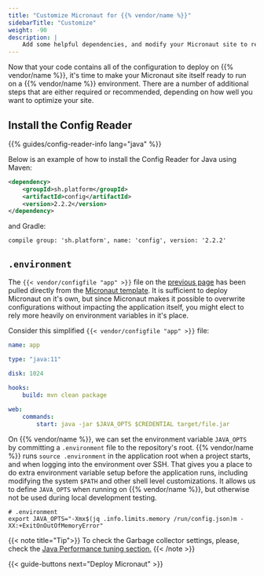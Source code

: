 ```yaml
---
title: "Customize Micronaut for {{% vendor/name %}}"
sidebarTitle: "Customize"
weight: -90
description: |
    Add some helpful dependencies, and modify your Micronaut site to read from a {{% vendor/name %}} environment.
---
```


Now that your code contains all of the configuration to deploy on {{% vendor/name %}}, it's time to make your Micronaut site itself ready to run on a {{% vendor/name %}} environment. There are a number of additional steps that are either required or recommended, depending on how well you want to optimize your site.

## Install the Config Reader

{{% guides/config-reader-info lang="java" %}}

Below is an example of how to install the Config Reader for Java using Maven:

```xml
<dependency>
    <groupId>sh.platform</groupId>
    <artifactId>config</artifactId>
    <version>2.2.2</version>
</dependency>
```

and Gradle:

```txt
compile group: 'sh.platform', name: 'config', version: '2.2.2'
```

## `.environment`

The `{{< vendor/configfile "app" >}}` file on the [previous page](/guides/micronaut/deploy/configure.md#configure-apps-in-platformappyaml) has been pulled directly from the [Micronaut template](https://github.com/platformsh-templates/micronaut/blob/master/.platform.app.yaml). It is sufficient to deploy Micronaut on it's own, but since Micronaut makes it possible to overwrite configurations without impacting the application itself, you might elect to rely more heavily on environment variables in it's place. 

Consider this simplified `{{< vendor/configfile "app" >}}` file:

```yaml
name: app

type: "java:11"

disk: 1024

hooks:
    build: mvn clean package
    
web:
    commands:
        start: java -jar $JAVA_OPTS $CREDENTIAL target/file.jar
```

On {{% vendor/name %}}, we can set the environment variable `JAVA_OPTS` by committing a `.environment` file to the repository's root. {{% vendor/name %}} runs `source .environment` in the application root when a project starts, and when logging into the environment over SSH.
That gives you a place to do extra environment variable setup before the application runs, including modifying the system `$PATH` and other shell level customizations.
It allows us to define `JAVA_OPTS` when running on {{% vendor/name %}}, but otherwise not be used during local development testing. 

```shell
# .environment
export JAVA_OPTS="-Xmx$(jq .info.limits.memory /run/config.json)m -XX:+ExitOnOutOfMemoryError"
```

{{< note title="Tip">}}
To check the Garbage collector settings, please, check the [Java Performance tuning section.](/languages/java/tuning.md)
{{< /note >}}

{{< guide-buttons next="Deploy Micronaut" >}}
